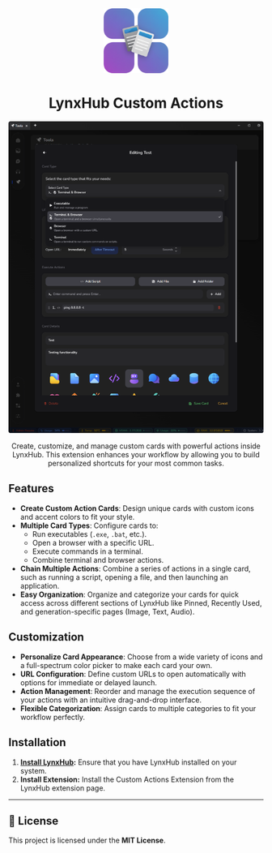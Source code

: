 <div align="center">
  <img src="resources/icon.png" alt="LynxHub Custom Actions Icon" width="128"/>

# LynxHub Custom Actions

![Screenshot of Custom Actions](resources/screenshot.png)

Create, customize, and manage custom cards with powerful actions inside LynxHub. This extension enhances your workflow by allowing you to build personalized shortcuts for your most common tasks.

</div>

## Features

- **Create Custom Action Cards**: Design unique cards with custom icons and accent colors to fit your style.
- **Multiple Card Types**: Configure cards to:
    - Run executables (`.exe`, `.bat`, etc.).
    - Open a browser with a specific URL.
    - Execute commands in a terminal.
    - Combine terminal and browser actions.
- **Chain Multiple Actions**: Combine a series of actions in a single card, such as running a script, opening a file, and then launching an application.
- **Easy Organization**: Organize and categorize your cards for quick access across different sections of LynxHub like Pinned, Recently Used, and generation-specific pages (Image, Text, Audio).

## Customization

- **Personalize Card Appearance**: Choose from a wide variety of icons and a full-spectrum color picker to make each card your own.
- **URL Configuration**: Define custom URLs to open automatically with options for immediate or delayed launch.
- **Action Management**: Reorder and manage the execution sequence of your actions with an intuitive drag-and-drop interface.
- **Flexible Categorization**: Assign cards to multiple categories to fit your workflow perfectly.

## Installation

1. **[Install LynxHub](https://github.com/KindaBrazy/LynxHub):** Ensure that you have LynxHub installed on your system.
2. **Install Extension:** Install the Custom Actions Extension from the LynxHub extension page.

___

## 📄 License

This project is licensed under the **MIT License**.